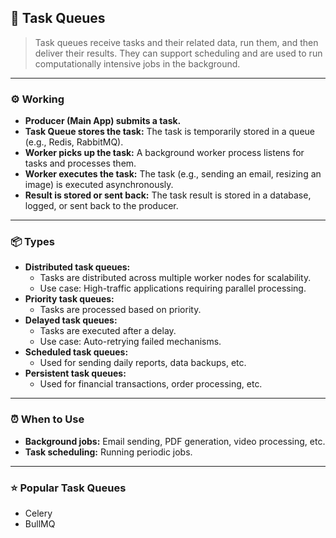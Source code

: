 ## 📝 Task Queues

> Task queues receive tasks and their related data, run them, and then deliver their results. They can support scheduling and are used to run computationally intensive jobs in the background.

---

### ⚙️ Working

- **Producer (Main App) submits a task.**
- **Task Queue stores the task:** The task is temporarily stored in a queue (e.g., Redis, RabbitMQ).
- **Worker picks up the task:** A background worker process listens for tasks and processes them.
- **Worker executes the task:** The task (e.g., sending an email, resizing an image) is executed asynchronously.
- **Result is stored or sent back:** The task result is stored in a database, logged, or sent back to the producer.

---

### 📦 Types

- **Distributed task queues:**
  - Tasks are distributed across multiple worker nodes for scalability.
  - Use case: High-traffic applications requiring parallel processing.
- **Priority task queues:**
  - Tasks are processed based on priority.
- **Delayed task queues:**
  - Tasks are executed after a delay.
  - Use case: Auto-retrying failed mechanisms.
- **Scheduled task queues:**
  - Used for sending daily reports, data backups, etc.
- **Persistent task queues:**
  - Used for financial transactions, order processing, etc.

---

### ⏰ When to Use

- **Background jobs:** Email sending, PDF generation, video processing, etc.
- **Task scheduling:** Running periodic jobs.

---

### ⭐ Popular Task Queues

- Celery
- BullMQ
